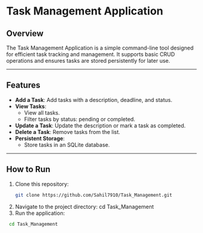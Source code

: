 # Task Management Application

## Overview
The Task Management Application is a simple command-line tool designed for efficient task tracking and management. It supports basic CRUD operations and ensures tasks are stored persistently for later use.

---

## Features
- **Add a Task**: Add tasks with a description, deadline, and status.
- **View Tasks**:
  - View all tasks.
  - Filter tasks by status: pending or completed.
- **Update a Task**: Update the description or mark a task as completed.
- **Delete a Task**: Remove tasks from the list.
- **Persistent Storage**:
  - Store tasks in an SQLite database.

---

## How to Run
1. Clone this repository:
   ```bash
   git clone https://github.com/Sahil7910/Task_Management.git
2. Navigate to the project directory:
   cd Task_Management
4. Run the application:
  ```bash
   cd Task_Management


